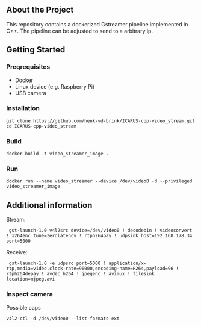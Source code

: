 ## About the Project
This repository contains a dockerized Gstreamer pipeline implemented in C++. The pipeline can be adjusted to send to a arbitrary ip.

## Getting Started

### Preqrequisites
- Docker
- Linux device (e.g. Raspberry Pi)
- USB camera

### Installation
```
git clone https://github.com/henk-vd-brink/ICARUS-cpp-video_stream.git
cd ICARUS-cpp-video_stream
```

### Build
```
docker build -t video_streamer_image .
```

### Run
```
docker run --name video_streamer --device /dev/video0 -d --privileged video_streamer_image
```

## Additional information

Stream:
```
 gst-launch-1.0 v4l2src device=/dev/video0 ! decodebin ! videoconvert ! x264enc tune=zerolatency ! rtph264pay ! udpsink host=192.168.178.34 port=5000
```
 
Receive:
```
 gst-launch-1.0 -e udpsrc port=5000 ! application/x-rtp,media=video,clock-rate=90000,encoding-name=H264,payload=96 ! rtph264depay ! avdec_h264 ! jpegenc ! avimux ! filesink location=mjpeg.avi
```

### Inspect camera

Possible caps
```
v4l2-ctl -d /dev/video0 --list-formats-ext
```





